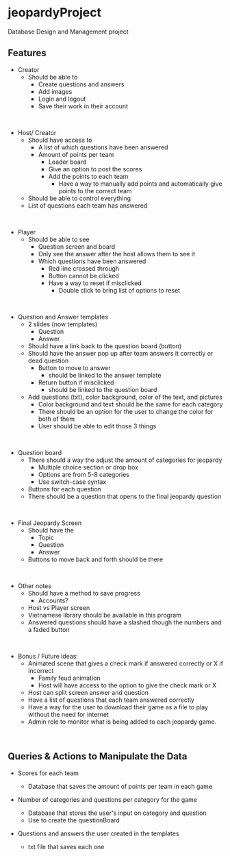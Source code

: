 # jeopardyProject
Database Design and Management project 

## Features 

- Creator 
    - Should be able to 
        - Create questions and answers
        - Add images 
        - Login and logout 
        - Save their work in their account

<br>

- Host/ Creator
    - Should have access to
        - A list of which questions have been answered 
        - Amount of points per team 
            - Leader board
            - Give an option to post the scores
            - Add the points to each team 
                - Have a way to manually add points and automatically give points to the correct team
    - Should be able to control everything 
    - List of questions each team has answered 

<br> 

- Player
    - Should be able to see
        - Question screen and board
        - Only see the answer after the host allows them to see it 
        - Which questions have been answered 
            - Red line crossed through
            - Button cannot be clicked 
            - Have a way to reset if misclicked
                - Double click to bring list of options to reset

<br>

- Question and Answer templates 
    - 2 slides (now templates)
        - Question
        - Answer 
        <!-- - Use 2 tags
            - Apparently can be used to for each button  -->
    - Should have a link back to the question board (button)
    - Should have the answer pop up after team answers it correctly or dead question
        - Button to move to answer
            - should be linked to the answer template
        - Return button if misclicked
            - should be linked to the question board
    - Add questions (txt), color background, color of the text, and pictures
        - Color background and text should be the same for each category
        - There should be an option for the user to change the color for both of them
        - User should be able to edit those 3 things

<br>

- Question board
    - There should a way the adjust the amount of categories for jeopardy
        - Multiple choice section or drop box
        - Options are from 5-8 categories 
        - Use switch-case syntax
    - Buttons for each question 
    - There should be a question that opens to the final jeopardy question

<br>

- Final Jeopardy Screen
    - Should have the 
        - Topic 
        - Question
        - Answer 
    - Buttons to move back and forth should be there 

<br>

- Other notes
    - Should have a method to save progress
        - Accounts?
    - Host vs Player screen 
    - Vietnamese library should be available in this program 
    - Answered questions should have a slashed though the numbers and a faded button

<br>

- Bonus / Future ideas:
    - Animated scene that gives a check mark if answered correctly or X if incorrect
        - Family feud animation 
        - Host will have access to the option to give the check mark or X
    - Host can split screen answer and question
    - Have a list of questions that each team answered correctly
    - Have a way for the user to download their game as a file to play without the need for internet 
    - Admin role to monitor what is being added to each jeopardy game.

<br> 

## Queries & Actions to Manipulate the Data
<ul>
    <li> Scores for each team</li>
        <ul> 
            <li> Database that saves the amount of points per team in each game</li>
        </ul>
 </ul>
 <ul>
    <li> Number of categories and questions per category for the game</li>
        <ul> 
            <li> Database that stores the user's input on category and question</li>
            <li> Use to create the questionBoard</li>
        </ul>
 </ul>
    <ul>
    <li> Questions and answers the user created in the templates</li>
        <ul> 
            <li> txt file that saves each one</li>
   